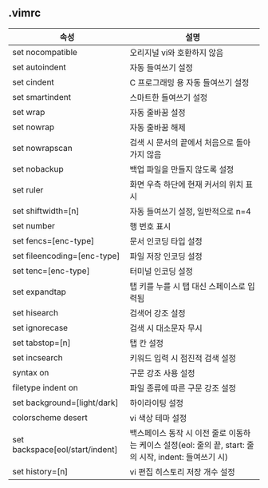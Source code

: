 ## .vimrc

|속성|설명|
|--|--|
|set nocompatible|오리지널 vi와 호환하지 않음|
|set autoindent|자동 들여쓰기 설정|
|set cindent|C 프로그래밍 용 자동 들여쓰기 설정|
|set smartindent|스마트한 들여쓰기 설정|
|set wrap|자동 줄바꿈 설정|
|set nowrap|자동 줄바꿈 해제|
|set nowrapscan|검색 시 문서의 끝에서 처음으로 돌아가지 않음|
|set nobackup|백업 파일을 만들지 않도록 설정|
|set ruler|화면 우측 하단에 현재 커서의 위치 표시|
|set shiftwidth=[n]|자동 들여쓰기 설정, 일반적으로 n=4|
|set number|행 번호 표시|
|set fencs=[enc-type]|문서 인코딩 타입 설정|
|set fileencoding=[enc-type]|파일 저장 인코딩 설정|
|set tenc=[enc-type]|터미널 인코딩 설정|
|set expandtap|탭 키를 누를 시 탭 대신 스페이스로 입력됨|
|set hisearch|검색어 강조 설정|
|set ignorecase|검색 시 대소문자 무시|
|set tabstop=[n]|탭 칸 설정|
|set incsearch|키워드 입력 시 점진적 검색 설정|
|syntax on|구문 강조 사용 설정|
|filetype indent on|파일 종류에 따른 구문 강조 설정|
|set background=[light/dark]|하이라이팅 설정|
|colorscheme desert|vi 색상 테마 설정|
|set backspace[eol/start/indent]|백스페이스 동작 시 이전 줄로 이동하는 케이스 설정(eol: 줄의 끝, start: 줄의 시작, indent: 들여쓰기 시)|
|set history=[n]|vi 편집 히스토리 저장 개수 설정|
